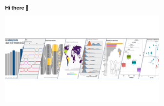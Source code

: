 ### Hi there 👋

<img style="width:800px" src="https://github.com/italomarquesmonteiro/italomarquesmonteiro/blob/main/Photo-cover-GitHub-LinkedIn-x.PNG" alt="Graph Image">



<!--
**italomarquesmonteiro/italomarquesmonteiro** is a ✨ _special_ ✨ repository because its `README.md` (this file) appears on your GitHub profile.

Here are some ideas to get you started:

- 🔭 I’m currently working on ...
- 🌱 I’m currently learning ...
- 👯 I’m looking to collaborate on ...
- 🤔 I’m looking for help with ...
- 💬 Ask me about ...
- 📫 How to reach me: ...
- 😄 Pronouns: ...
- ⚡ Fun fact: ...
-->
